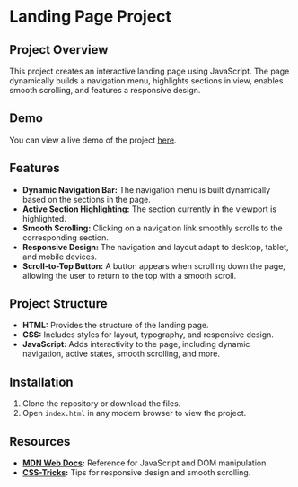 # Landing Page Project

## Project Overview

This project creates an interactive landing page using JavaScript. The page dynamically builds a navigation menu, highlights sections in view, enables smooth scrolling, and features a responsive design.

## Demo

You can view a live demo of the project [here](https://eidghannam.github.io./landing-page/).

## Features

- **Dynamic Navigation Bar:** The navigation menu is built dynamically based on the sections in the page.
- **Active Section Highlighting:** The section currently in the viewport is highlighted.
- **Smooth Scrolling:** Clicking on a navigation link smoothly scrolls to the corresponding section.
- **Responsive Design:** The navigation and layout adapt to desktop, tablet, and mobile devices.
- **Scroll-to-Top Button:** A button appears when scrolling down the page, allowing the user to return to the top with a smooth scroll.

## Project Structure

- **HTML:** Provides the structure of the landing page.
- **CSS:** Includes styles for layout, typography, and responsive design.
- **JavaScript:** Adds interactivity to the page, including dynamic navigation, active states, smooth scrolling, and more.

## Installation

1. Clone the repository or download the files.
2. Open `index.html` in any modern browser to view the project.

## Resources

- **[MDN Web Docs](https://developer.mozilla.org/):** Reference for JavaScript and DOM manipulation.
- **[CSS-Tricks](https://css-tricks.com/):** Tips for responsive design and smooth scrolling.
